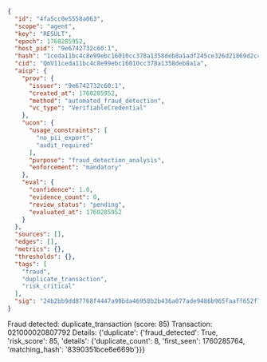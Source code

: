 ```json
{
  "id": "4fa5cc0e5558a063",
  "scope": "agent",
  "key": "RESULT",
  "epoch": 1760285952,
  "host_pid": "9e6742732c60:1",
  "hash": "1ceda11bc4c8e99ebc16010cc378a1358deb8a1adf245ce326d21869d2c4bda1",
  "cid": "QmV11ceda11bc4c8e99ebc16010cc378a1358deb8a1a",
  "aicp": {
    "prov": {
      "issuer": "9e6742732c60:1",
      "created_at": 1760285952,
      "method": "automated_fraud_detection",
      "vc_type": "VerifiableCredential"
    },
    "ucon": {
      "usage_constraints": [
        "no_pii_export",
        "audit_required"
      ],
      "purpose": "fraud_detection_analysis",
      "enforcement": "mandatory"
    },
    "eval": {
      "confidence": 1.0,
      "evidence_count": 0,
      "review_status": "pending",
      "evaluated_at": 1760285952
    }
  },
  "sources": [],
  "edges": [],
  "metrics": {},
  "thresholds": {},
  "tags": [
    "fraud",
    "duplicate_transaction",
    "risk_critical"
  ],
  "sig": "24b2bb9dd87768f4447a90bda46958b2b436a077ade9486b965faaff652f705f"
}
```

Fraud detected: duplicate_transaction (score: 85)
Transaction: 021000020807792
Details: {'duplicate': {'fraud_detected': True, 'risk_score': 85, 'details': {'duplicate_count': 8, 'first_seen': 1760285764, 'matching_hash': '8390351bce6e669b'}}}